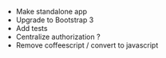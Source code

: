 - Make standalone app
- Upgrade to Bootstrap 3
- Add tests
- Centralize authorization ?
- Remove coffeescript / convert to javascript
